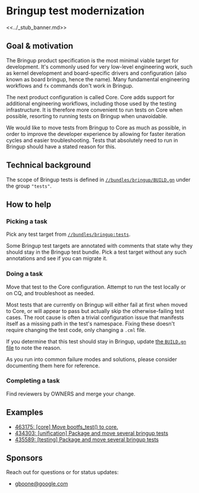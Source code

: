 # Bringup test modernization

<<../_stub_banner.md>>

## Goal & motivation

The Bringup product specification is the most minimal viable target for
development. It's commonly used for very low-level engineering work, such as
kernel development and board-specific drivers and configuration (also known as
board bringup, hence the name). Many fundamental engineering workflows and `fx`
commands don't work in Bringup.

The next product configuration is called Core. Core adds support for additional
engineering workflows, including those used by the testing infrastructure. It is
therefore more convenient to run tests on Core when possible, resorting to
running tests on Bringup when unavoidable.

We would like to move tests from Bringup to Core as much as possible, in order
to improve the developer experience by allowing for faster iteration cycles and
easier troubleshooting. Tests that absolutely need to run in Bringup should have
a stated reason for this.

## Technical background

The scope of Bringup tests is defined in
[`//bundles/bringup/BUILD.gn`][build-gn]
under the group `"tests"`.

## How to help

### Picking a task

Pick any test target from
[`//bundles/bringup:tests`][build-gn].

Some Bringup test targets are annotated with comments that state why they should
stay in the Bringup test bundle. Pick a test target without any such annotations
and see if you can migrate it.

### Doing a task

Move that test to the Core configuration. Attempt to run the test locally or on
CQ, and troubleshoot as needed.

Most tests that are currently on Bringup will either fail at first when moved to
Core, or will appear to pass but actually skip the otherwise-failing test cases.
The root cause is often a trivial configuration issue that manifests itself as a
missing path in the test's namespace. Fixing these doesn't require changing the
test code, only changing a `.cml` file.

If you determine that this test should stay in Bringup, update
[the `BUILD.gn` file][build-gn] to note the reason.

As you run into common failure modes and solutions, please consider documenting
them here for reference.

### Completing a task

Find reviewers by OWNERS and merge your change.

## Examples

*   [463175: \[core\] Move bootfs_test() to core.](https://fuchsia-review.googlesource.com/c/fuchsia/+/463175)
*   [434303: \[unification\] Package and move several bringup tests](https://fuchsia-review.googlesource.com/c/fuchsia/+/434303)
*   [435589: \[testing\] Package and move several bringup tests](https://fuchsia-review.googlesource.com/c/fuchsia/+/435589)

## Sponsors

Reach out for questions or for status updates:

*   <gboone@google.com>

[build-gn]: /bundles/bringup/BUILD.gn
